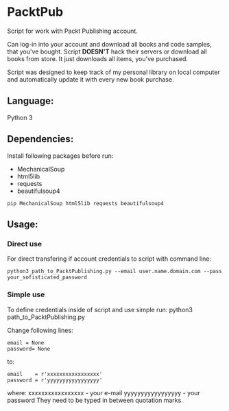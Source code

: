 # PacktPub

Script for work with Packt Publishing account.

Can log-in into your account and download all books and code samples, that you've bought.
Script **DOESN'T** hack their servers or download all books from store. It just downloads all items, you've purchased.

Script was designed to keep track of my personal library on local computer and automatically update it with every new book purchase.

## Language:
Python 3

## Dependencies:
Install following packages before run: 
* MechanicalSoup
* html5lib
* requests
* beautifulsoup4
```
pip MechanicalSoup html5lib requests beautifulsoup4
```
## Usage:

### Direct use
For direct transfering if account credentials to script with command line:
```
python3 path_to_PacktPublishing.py --email user.name.domain.com --pass your_sofisticated_password
```
### Simple use
To define credentials inside of script and use simple run:
python3 path_to_PacktPublishing.py

Change following lines:
```
email = None
password= None
```
to:
```
email    = r'xxxxxxxxxxxxxxxxx'
password = r'yyyyyyyyyyyyyyyyy'
```
where:
xxxxxxxxxxxxxxxxx - your e-mail
yyyyyyyyyyyyyyyyy - your password
They need to be typed in between quotation marks.

